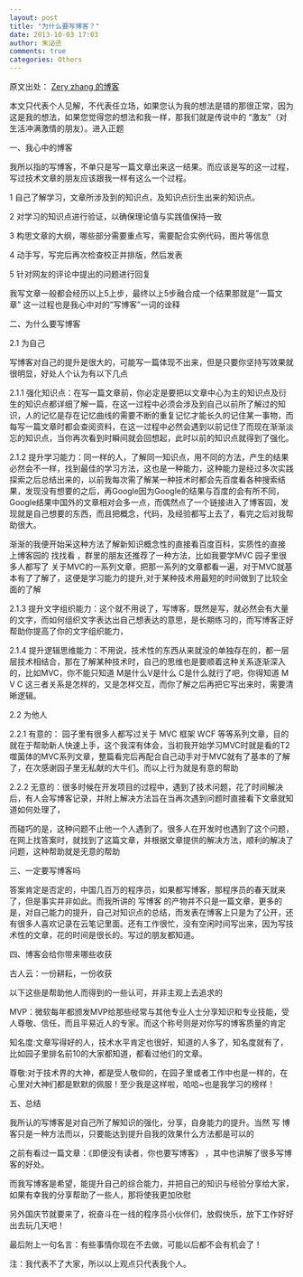 ```yaml
---
layout: post
title: "为什么要写博客？"
date: 2013-10-03 17:03
author: 朱泌丞
comments: true
categories: Others
---
```

原文出处： [Zery zhang 的博客](http://www.cnblogs.com/zery/p/3343893.html)

本文只代表个人见解，不代表任立场，如果您认为我的想法是错的那很正常，因为这是我的想法，如果您觉得您的想法和我一样，那我们就是传说中的 “激友”（对生活冲满激情的朋友）。进入正题

一、我心中的博客

我所以指的写博客，不单只是写一篇文章出来这一结果。而应该是写的这一过程，写过技术文章的朋友应该跟我一样有这么一个过程。

1 自己了解学习，文章所涉及到的知识点，及知识点衍生出来的知识点。

2 对学习的知识点进行验证，以确保理论值与实践值保持一致

3 构思文章的大纲，哪些部分需要重点写，需要配合实例代码，图片等信息

4 动手写，写完后再次检查校正并排版，然后发表

5 针对网友的评论中提出的问题进行回复

我写文章一般都会经历以上5上步，最终以上5步融合成一个结果那就是”一篇文章” 这一过程也是我心中对的”写博客”一词的诠释

 

二、为什么要写博客

2.1 为自己

写博客对自己的提升是很大的，可能写一篇体现不出来，但是只要你坚持写效果就很明显，好处人个认为有以下几点

2.1.1 强化知识点：在写一篇文章前，你必定是要把以文章中心为主的知识点及衍生的知识点都详细了解一篇，在这一过程中必须会涉及到自己以前所了解过的知识，人的记忆是存在记忆曲线的需要不断的重复记忆才能长久的记住某一事物，而每写一篇文章时都会查阅资料，在这一过程中必然会遇到以前记住了而现在渐渐淡忘的知识点，当你再次看到时瞬间就会回想起，此时以前的知识点就得到了强化。

2.1.2 提升学习能力：同一样的人，了解同一知识点，用不同的方法，产生的结果必然会不一样，找到最佳的学习方法，这也是一种能力，这种能力是经过多次实践探索之后总结出来的，以前我每次需了解某一种技术时都会先百度看各种搜索结果，发现没有想要的之后，再Google因为Google的结果与百度的会有所不同，Google结果中国外的文章相对会多一点，而偶然点了一个链接进入了博客园，发现就是自己想要的东西，而且把概念，代码，及经验都写上去了，看完之后对我帮助很大。

渐渐的我便开始采这种方法了解新知识概念性的直接看百度百科，实质性的直接 上博客园的 找找看 ，群里的朋友还推荐了一种方法，比如我要学MVC 园子里很多人都写了 关于MVC的一系列文章，把那一系列的文章都看一遍，对于MVC就基本有了了解了，这便是学习能力的提升,对于某种技术用最短的时间做到了比较全面的了解

2.1.3 提升文字组织能力：这个就不用说了，写博客，既然是写，就必然会有大量的文字，而如何组织文字表达出自己想表达的意思，是长期练习的，而写博客正好帮助你提高了你的文字组织能力，

2.1.4 提升逻辑思维能力：不用说，技术性的东西从来就没的单独存在的，都一层层技术相结合，那在了解某种技术时，自己的思维也是要顺着这种关系逐渐深入的，比如MVC，你不能只知道 M是什么V是什么 C是什么就行了吧，你得知道 M V C 这三者关系是怎样的，又是怎样交互，而你了解之后再把它写出来时，需要清晰逻辑。

2.2 为他人 

2.2.1 有意的： 园子里有很多人都写过关于 MVC 框架 WCF 等等系列文章，目的就在于帮助新人快速上手，这个我深有体会，当初我开始学习MVC时就是看的T2噬菌体的MVC系列文章，整篇看完后再配合自己动手对于MVC就有了基本的了解了，在次感谢园子里无私献的大牛们。而以上行为就是有意的帮助

2.2.2 无意的：很多时候在开发项目的过程中，遇到了技术问题，花了时间解决后，有人会写博客记录，并附上解决方法旨在当再次遇到问题时直接看下文章就知道如何处理了，

而碰巧的是，这种问题不止他一个人遇到了。很多人在开发时也遇到了这个问题，在网上找答案时，就找到了这篇文章，并根据文章提供的解决方法，顺利的解决了问题，这种帮助就是无意的帮助

 

三、一定要写博客吗

答案肯定是否定的，中国几百万的程序员，如果都写博客，那程序员的春天就来了，但是事实并非如此。而我所讲的 写博客 的产物并不只是一篇文章，更多的是，对自己能力的提升，自己对知识点的总结，而发表在博客上只是为了公开，还有很多人喜欢记录在云笔记里面。还有工作很忙，没有空闲时间写出来，因为写技术性的文章，花的时间是很长的。写过的朋友都知道。

 

四、博客会给你带来哪些收获

古人云：一份耕耘，一份收获

以下这些是帮助他人而得到的一些认可，并非主观上去追求的

MVP：微软每年都颁发MVP给那些经常与其他专业人士分享知识和专业技能，受人尊敬、信任，而且平易近人的专家。而这个称号则是对你写的博客质量的肯定

知名度:文章写得好的人，技术水平肯定也很好，知道的人多了，知名度就有了，比如园子里排名前10的大家都知道，都看过他们的文章。

尊敬:对于技术界的大神，都是受人敬仰的，在园子里或者工作中也是一样的，在心里对大神们都是默默的佩服！至少我是这样啦，哈哈~也是我学习的榜样！

 

五、总结

我所认的写博客是对自己所了解知识的强化，分享，自身能力的提升。当然 写 博客只是一种方法而以，只要能达到提升自我的效果什么方法都是可以的

之前有看过一篇文章：《即便没有读者，你也要写博客》 ，其中也讲解了很多写博客的好处。

而我写博客是希望，能提升自己的综合能力，并把自己的知识与经验分享给大家，如果有幸我的分享帮助了一些人，那将使我更加欣慰

另外国庆节就要来了，祝奋斗在一线的程序员小伙伴们，放假快乐，放下工作好好出去玩几天吧！

最后附上一句名言：有些事情你现在不去做，可能以后都不会有机会了！

 

注：我代表不了大家，所以以上观点只代表我个人。